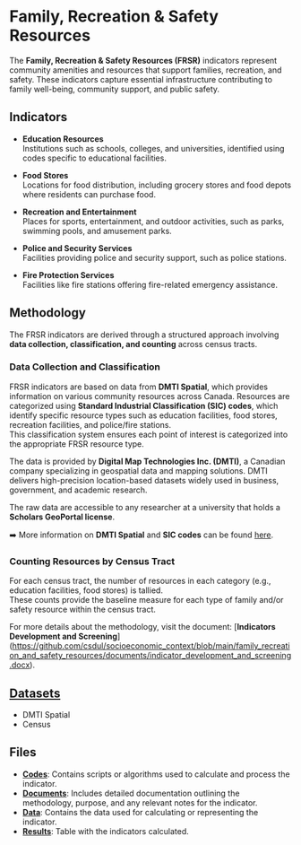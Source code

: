 # Family, Recreation & Safety Resources 

The **Family, Recreation & Safety Resources (FRSR)** indicators represent community amenities and resources that support families, recreation, and safety. These indicators capture essential infrastructure contributing to family well-being, community support, and public safety.

## Indicators

- **Education Resources**  
  Institutions such as schools, colleges, and universities, identified using codes specific to educational facilities.

- **Food Stores**  
  Locations for food distribution, including grocery stores and food depots where residents can purchase food.

- **Recreation and Entertainment**  
  Places for sports, entertainment, and outdoor activities, such as parks, swimming pools, and amusement parks.

- **Police and Security Services**  
  Facilities providing police and security support, such as police stations.

- **Fire Protection Services**  
  Facilities like fire stations offering fire-related emergency assistance.

## Methodology

The FRSR indicators are derived through a structured approach involving **data collection, classification, and counting** across census tracts. 

### Data Collection and Classification
FRSR indicators are based on data from **DMTI Spatial**, which provides information on various community resources across Canada. Resources are categorized using **Standard Industrial Classification (SIC) codes**, which identify specific resource types such as education facilities, food stores, recreation facilities, and police/fire stations.  
This classification system ensures each point of interest is categorized into the appropriate FRSR resource type.

The data is provided by **Digital Map Technologies Inc. (DMTI)**, a Canadian company specializing in geospatial data and mapping solutions. DMTI delivers high-precision location-based datasets widely used in business, government, and academic research.

The raw data are accessible to any researcher at a university that holds a **Scholars GeoPortal license**.

➡️ More information on **DMTI Spatial** and **SIC codes** can be found [here](https://www.ic.gc.ca/eic/site/cis-sic.nsf/eng/home).

### Counting Resources by Census Tract
For each census tract, the number of resources in each category (e.g., education facilities, food stores) is tallied.  
These counts provide the baseline measure for each type of family and/or safety resource within the census tract.

For more details about the methodology, visit the document: [**Indicators Development and Screening**] (https://github.com/csdul/socioeconomic_context/blob/main/family_recreation_and_safety_resources/documents/indicator_development_and_screening.docx).

## [Datasets](https://github.com/csdul/pre_beta_datasets)

- DMTI Spatial
- Census

## Files

- [**Codes**](https://github.com/csdul/socioeconomic_context/tree/main/family_recreation_and_safety_resources/codes): Contains scripts or algorithms used to calculate and process the indicator.
- [**Documents**](https://github.com/csdul/socioeconomic_context/tree/main/family_recreation_and_safety_resources/documents): Includes detailed documentation outlining the methodology, purpose, and any relevant notes for the indicator.
- [**Data**](https://github.com/csdul/socioeconomic_context/tree/main/family_recreation_and_safety_resources/data): Contains the data used for calculating or representing the indicator.
- [**Results**](https://github.com/csdul/socioeconomic_context/tree/main/family_recreation_and_safety_resources/results): Table with the indicators calculated.

